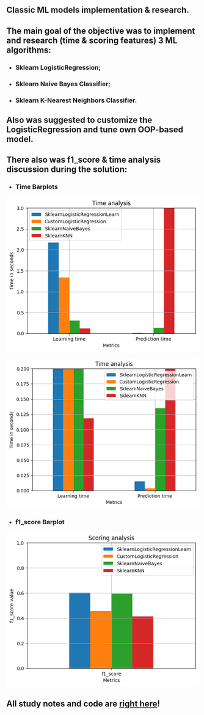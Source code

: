 ## Classic ML models implementation & research.

## The main goal of the objective was to implement and research (time & scoring features) 3 ML algorithms:
* ### Sklearn LogisticRegression;
* ### Sklearn Naive Bayes Classifier;
* ### Sklearn K-Nearest Neighbors Classifier.

## Also was suggested to customize the LogisticRegression and tune own OOP-based model.

## There also was f1_score & time analysis discussion during the solution:

* ### Time Barplots

![](task/images/time_zoom_2.png)

![](task/images/time_zoom_3.png)

* ### f1_score Barplot

![](task/images/f1_score.png)

## All study notes and code are [right here](weather_prediction_classic_ML.ipynb)!

